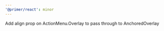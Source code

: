 ```yaml
---
'@primer/react': minor
---
```


Add align prop on ActionMenu.Overlay to pass through to AnchoredOverlay
